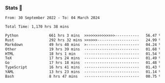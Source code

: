 ### Stats 👋
<!--START_SECTION:waka-->

```txt
From: 30 September 2022 - To: 04 March 2024

Total Time: 1,170 hrs 38 mins

Python              661 hrs 3 mins  >>>>>>>>>>>>>>-----------   56.47 %
Rust                292 hrs 32 mins >>>>>>-------------------   24.99 %
Markdown            49 hrs 40 mins  >------------------------   04.24 %
Other               19 hrs 39 mins  -------------------------   01.68 %
HTML                18 hrs 1 min    -------------------------   01.54 %
TeX                 17 hrs 24 mins  -------------------------   01.49 %
Go                  17 hrs 18 mins  -------------------------   01.48 %
TypeScript          16 hrs 41 mins  -------------------------   01.43 %
YAML                13 hrs 23 mins  -------------------------   01.14 %
Bash                8 hrs 47 mins   -------------------------   00.75 %
```

<!--END_SECTION:waka-->

<!--
**buhaytza2005/buhaytza2005** is a ✨ _special_ ✨ repository because its `README.md` (this file) appears on your GitHub profile.

Here are some ideas to get you started:

- 🔭 I’m currently working on ...
- 🌱 I’m currently learning ...
- 👯 I’m looking to collaborate on ...
- 🤔 I’m looking for help with ...
- 💬 Ask me about ...
- 📫 How to reach me: ...
- 😄 Pronouns: ...
- ⚡ Fun fact: ...
-->


